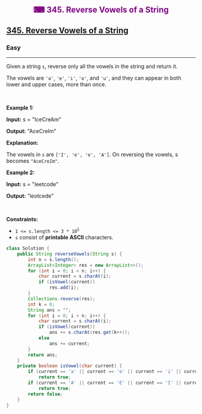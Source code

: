 <div align = "center">
<h style = "margin-bottom: 0px; margin-top: 0px; color : purple;" align = "center" class = "header">

## ⌨ 345. Reverse Vowels of a String

</h>
</div>

<h2><a href="https://leetcode.com/problems/reverse-vowels-of-a-string" target = "_blank">345. Reverse Vowels of a String</a></h2><h3>Easy</h3><hr><p>Given a string <code>s</code>, reverse only all the vowels in the string and return it.</p>

<p>The vowels are <code>&#39;a&#39;</code>, <code>&#39;e&#39;</code>, <code>&#39;i&#39;</code>, <code>&#39;o&#39;</code>, and <code>&#39;u&#39;</code>, and they can appear in both lower and upper cases, more than once.</p>

<p>&nbsp;</p>
<p><strong class="example">Example 1:</strong></p>

<div class="example-block">
<p><strong>Input:</strong> <span class="example-io">s = &quot;IceCreAm&quot;</span></p>

<p><strong>Output:</strong> <span class="example-io">&quot;AceCreIm&quot;</span></p>

<p><strong>Explanation:</strong></p>

<p>The vowels in <code>s</code> are <code>[&#39;I&#39;, &#39;e&#39;, &#39;e&#39;, &#39;A&#39;]</code>. On reversing the vowels, s becomes <code>&quot;AceCreIm&quot;</code>.</p>
</div>

<p><strong class="example">Example 2:</strong></p>

<div class="example-block">
<p><strong>Input:</strong> <span class="example-io">s = &quot;leetcode&quot;</span></p>

<p><strong>Output:</strong> <span class="example-io">&quot;leotcede&quot;</span></p>
</div>

<p>&nbsp;</p>
<p><strong>Constraints:</strong></p>

<ul>
	<li><code>1 &lt;= s.length &lt;= 3 * 10<sup>5</sup></code></li>
	<li><code>s</code> consist of <strong>printable ASCII</strong> characters.</li>
</ul>

```java
class Solution {
    public String reverseVowels(String s) {
        int n = s.length();
        ArrayList<Integer> res = new ArrayList<>();
        for (int i = 0; i < n; i++) {
            char current = s.charAt(i);
            if (isVowel(current))
                res.add(i);
        }
        Collections.reverse(res);
        int k = 0;
        String ans = "";
        for (int i = 0; i < n; i++) {
            char current = s.charAt(i);
            if (isVowel(current))
                ans += s.charAt(res.get(k++));
            else
                ans += current;
        }
        return ans;
    }
    private boolean isVowel(char current) {
        if (current == 'a' || current == 'e' || current == 'i' || current == 'o' || current == 'u')
            return true;
        if (current == 'A' || current == 'E' || current == 'I' || current == 'O' || current == 'U')
            return true;
        return false;
    }
}
```
